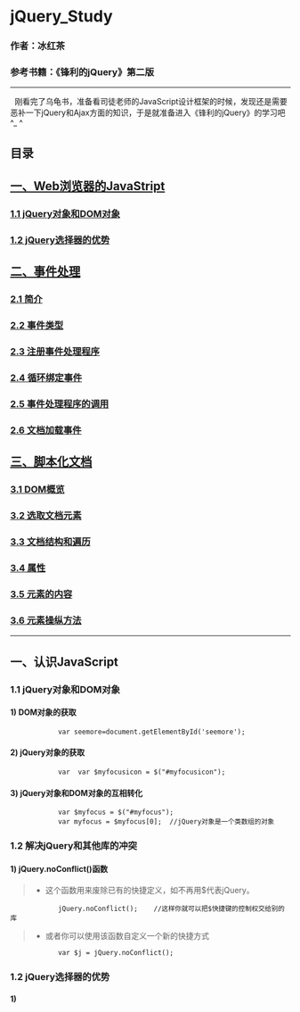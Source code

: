 # jQuery_Study  
  
  
### 作者：冰红茶  
### 参考书籍：《锋利的jQuery》第二版  
        
------

   刚看完了乌龟书，准备看司徒老师的JavaScript设计框架的时候，发现还是需要恶补一下jQuery和Ajax方面的知识，于是就准备进入《锋利的jQuery》的学习吧^_ ^
  
## 目录

## [一、Web浏览器的JavaStript](#1)
### [1.1 jQuery对象和DOM对象](#1.1)
### [1.2 jQuery选择器的优势](#1.2) 
## [二、事件处理](#2)
### [2.1 简介](#2.1)
### [2.2 事件类型](#2.2) 
### [2.3 注册事件处理程序](#2.3)
### [2.4 循环绑定事件](#2.4)
### [2.5 事件处理程序的调用](#2.5)
### [2.6 文档加载事件](#2.6)
## [三、脚本化文档](#3)
### [3.1 DOM概览](#3.1)
### [3.2 选取文档元素](#3.2)
### [3.3 文档结构和遍历](#3.3)
### [3.4 属性](#3.4)
### [3.5 元素的内容](#3.5)
### [3.6 元素操纵方法](#3.6)       
        
------      
            

<h2 id='1'> 一、认识JavaScript </h2>
<h3 id='1.1'>1.1 jQuery对象和DOM对象</h3>  

#### 1) DOM对象的获取
              
                var seemore=document.getElementById('seemore');     
        
#### 2) jQuery对象的获取      
                var  var $myfocusicon = $("#myfocusicon");            
#### 3) jQuery对象和DOM对象的互相转化
    
                var $myfocus = $("#myfocus");
                var myfocus = $myfocus[0];  //jQuery对象是一个类数组的对象   
        
<h3 id='1.2'>1.2 解决jQuery和其他库的冲突</h3>       

#### 1) jQuery.noConflict()函数       

> - 这个函数用来废除已有的快捷定义，如不再用$代表jQuery。
        
                jQuery.noConflict();    //这样你就可以把$快捷键的控制权交给别的库

> - 或者你可以使用该函数自定义一个新的快捷方式       
        
                var $j = jQuery.noConflict();
    
<h3 id='1.2'>1.2 jQuery选择器的优势</h3>  

#### 1)         
                  

